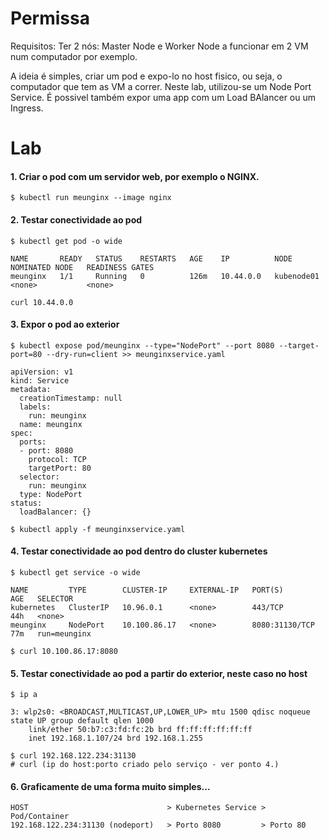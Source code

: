 # Permissa

Requisitos: Ter 2 nós: Master Node e Worker Node a funcionar em 2 VM num computador por exemplo.

A ideia é simples, criar um pod e expo-lo no host fisico, ou seja, o computador que tem as VM a correr. Neste lab, utilizou-se um Node Port Service. É possivel também expor uma app com um Load BAlancer ou um Ingress.

# Lab

#### 1. Criar o pod com um servidor web, por exemplo o NGINX.

```
$ kubectl run meunginx --image nginx
```

#### 2. Testar conectividade ao pod


```
$ kubectl get pod -o wide

NAME       READY   STATUS    RESTARTS   AGE    IP          NODE         NOMINATED NODE   READINESS GATES
meunginx   1/1     Running   0          126m   10.44.0.0   kubenode01   <none>           <none>
```

```
curl 10.44.0.0
```

#### 3. Expor o pod ao exterior

```
$ kubectl expose pod/meunginx --type="NodePort" --port 8080 --target-port=80 --dry-run=client >> meunginxservice.yaml

apiVersion: v1
kind: Service
metadata:
  creationTimestamp: null
  labels:
    run: meunginx
  name: meunginx
spec:
  ports:
  - port: 8080
    protocol: TCP
    targetPort: 80
  selector:
    run: meunginx
  type: NodePort
status:
  loadBalancer: {}

$ kubectl apply -f meunginxservice.yaml
```

#### 4. Testar conectividade ao pod dentro do cluster kubernetes

```
$ kubectl get service -o wide

NAME         TYPE        CLUSTER-IP     EXTERNAL-IP   PORT(S)          AGE   SELECTOR
kubernetes   ClusterIP   10.96.0.1      <none>        443/TCP          44h   <none>
meunginx     NodePort    10.100.86.17   <none>        8080:31130/TCP   77m   run=meunginx

$ curl 10.100.86.17:8080
```



#### 5. Testar conectividade ao pod a partir do exterior, neste caso no host

```
$ ip a

3: wlp2s0: <BROADCAST,MULTICAST,UP,LOWER_UP> mtu 1500 qdisc noqueue state UP group default qlen 1000
    link/ether 50:b7:c3:fd:fc:2b brd ff:ff:ff:ff:ff:ff
    inet 192.168.1.107/24 brd 192.168.1.255

$ curl 192.168.122.234:31130
# curl (ip do host:porto criado pelo serviço - ver ponto 4.)

```

#### 6. Graficamente de uma forma muito simples...

```
HOST                               > Kubernetes Service > Pod/Container
192.168.122.234:31130 (nodeport)   > Porto 8080         > Porto 80

```



